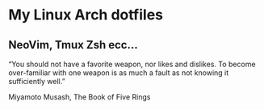 # My Linux Arch dotfiles
## NeoVim, Tmux Zsh ecc...

“You should not have a favorite weapon, nor likes and dislikes. To become over-familiar with one weapon is as much a fault as not knowing it sufficiently well.”

Miyamoto Musash, The Book of Five Rings
